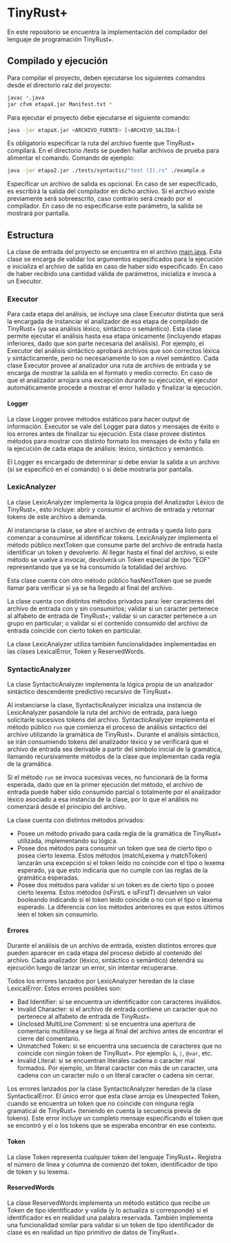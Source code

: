 # TinyRust+

En este repositorio se encuentra la implementación del compilador del lenguaje de programación TinyRust+.

## Compilado y ejecución

Para compilar el proyecto, deben ejecutarse los siguientes comandos desde el directorio raiz del proyecto:

```bash
javac *.java
jar cfvm etapaX.jar Manifest.txt *
```

Para ejecutar el proyecto debe ejecutarse el siguiente comando:

```bash
java -jar etapaX.jar <ARCHIVO_FUENTE> [<ARCHIVO_SALIDA>]
```

Es obligatorio especificar la ruta del archivo fuente que TinyRust+ compilará. En el directorio /tests se pueden hallar archivos de prueba para alimentar el comando. Comando de ejemplo:

```bash
java -jar etapa2.jar ./tests/syntactic/"test (3).rs" ./example.o
```

Especificar un archivo de salida es opcional. En caso de ser especificado, es escribirá la salida del compilador en dicho archivo. Si el archivo existe previamente será sobreescrito, caso contrario será creado por el compilador. En caso de no especificarse este parámetro, la salida se mostrará por pantalla.

## Estructura

La clase de entrada del proyecto se encuentra en el archivo [main.java](./main.java). Esta clase se encarga de validar los argumentos especificados para la ejecución e inicializa el archivo de salida en caso de haber sido especificado. En caso de haber recibido una cantidad válida de parámetros, inicializa e invoca a un Executor.

### Executor

Para cada etapa del análisis, se incluye una clase Executor distinta que será la encargada de instanciar el analizador de esa etapa de compilado de TinyRust+ (ya sea análisis léxico, sintáctico o semántico). Esta clase permite ejecutar el análisis hasta esa etapa únicamente (incluyendo etapas inferiores, dado que son parte necesaria del análisis). Por ejemplo, el Executor del análisis sintáctico aprobará archivos que son correctos léxica y sintácticamente, pero no necesariamente lo son a nivel semántico.
Cada clase Executor provee al analizador una ruta de archivo de entrada y se encarga de mostrar la salida en el formato y medio correcto. En caso de que el analizador arrojara una excepción durante su ejecución, el ejecutor automáticamente procede a mostrar el error hallado y finalizar la ejecución.

#### Logger

La clase Logger provee métodos estáticos para hacer output de información. Executor se vale del Logger para datos y mensajes de éxito o los errores antes de finalizar su ejecución. Esta clase provee distintos métodos para mostrar con distinto formato los mensajes de éxito y falla en la ejecución de cada etapa de análisis: léxico, sintáctico y semántico.

El Logger es encargado de determinar si debe enviar la salida a un archivo (si se especificó en el comando) o si debe mostrarla por pantalla.

### LexicAnalyzer

La clase LexicAnalyzer implementa la lógica propia del Analizador Léxico de TinyRust+, esto incluye: abrir y consumir el archivo de entrada y retornar tokens de este archivo a demanda.

Al instanciarse la clase, se abre el archivo de entrada y queda listo para comenzar a consumirse al identificar tokens. LexicAnalyzer implementa el método público nextToken que consume parte del archivo de entrada hasta identificar un token y devolverlo. Al llegar hasta el final del archivo, si este método se vuelve a invocar, devolverá un Token especial de tipo "EOF" representando que ya se ha consumido la totalidad del archivo.

Esta clase cuenta con otro método público hasNextToken que se puede llamar para verificar si ya se ha llegado al final del archivo.

La clase cuenta con distintos métodos privados para: leer caracteres del archivo de entrada con y sin consumirlos; validar si un caracter pertenece al alfabeto de entrada de TinyRust+; validar si un caracter pertenece a un grupo en particular; o validar si el contenido consumido del archivo de entrada coincide con cierto token en particular.

La clase LexicAnalyzer utiliza también funcionalidades implementadas en las clases LexicalError, Token y ReservedWords.

### SyntacticAnalyzer

La clase SyntacticAnalyzer implementa la lógica propia de un analizador sintáctico descendente predictivo recursivo de TinyRust+.

Al instanciarse la clase, SyntacticAnalyzer inicializa una instancia de LexicAnalyzer pasandole la ruta del archivo de entrada, para luego solicitarle sucesivos tokens del archivo. SyntacticAnalyzer implementa el método público `run` que comienza el proceso de análisis sintactico del archivo utilizando la gramática de TinyRust+. Durante el análisis sintáctico, se irán consumiendo tokens del analizador léxico y se verificará que el archivo de entrada sea derivable a partir del símbolo inicial de la gramática, llamando recursivamente métodos de la clase que implementan cada regla de la gramática.

Si el método `run` se invoca sucesivas veces, no funcionará de la forma esperada, dado que en la primer ejecución del método, el archivo de entrada puede haber sido consumido parcial o totalmente por el analizador léxico asociado a esa instancia de la clase, por lo que el análisis no comenzará desde el principio del archivo.

La clase cuenta con distintos métodos privados:

- Posee un método privado para cada regla de la gramática de TinyRust+ utilizada, implementando su lógica.
- Posee dos métodos para consumir un token que sea de cierto tipo o posea cierto lexema. Estos métodos (matchLexema y matchToken) lanzarán una excepción si el token leído no coincide con el tipo o lexema esperado, ya que esto indicaría que no cumple con las reglas de la gramática esperadas.
- Posee dos métodos para validar si un token es de cierto tipo o posee cierto lexema. Estos métodos (isFirstL e isFirstT) devuelven un valor booleando indicando si el token leído coincide o no con el tipo o lexema esperado. La diferencia con los métodos anteriores es que estos últimos leen el token sin consumirlo.

#### Errores

Durante el análisis de un archivo de entrada, existen distintos errores que pueden aparecer en cada etapa del proceso debido al contenido del archivo. Cada analizador (léxico, sintáctico o semántico) detendrá su ejecución luego de lanzar un error, sin intentar recuperarse.

Todos los errores lanzados por LexicAnalyzer heredan de la clase LexicalError. Estos errores posibles son:

- Bad Identifier: si se encuentra un identificador con caracteres inválidos.
- Invalid Character: si el archivo de entrada contiene un caracter que no pertenece al alfabeto de entrada de TinyRust+.
- Unclosed MultiLine Comment: si se encuentra una apertura de comentario multilinea y se llega al final del archivo antes de encontrar el cierre del comentario.
- Unmatched Token: si se encuentra una secuencia de caracteres que no coincide con ningún token de TinyRust+. Por ejemplo: `&`, `|`, `@var`, etc.
- Invalid Literal: si se encuentran literales cadena o caracter mal formados. Por ejemplo, un literal caracter con más de un caracter, una cadena con un caracter nulo o un literal caracter o cadena sin cerrar.

Los errores lanzados por la clase SyntacticAnalyzer heredan de la clase SyntacticalError. El único error que esta clase arroja es Unexpected Token, cuando se encuentra un token que no coincide con ninguna regla gramatical de TinyRust+ (teniendo en cuenta la secuencia previa de tokens). Este error incluye un completo mensaje especificando el token que se encontró y el o los tokens que se esperaba encontrar en ese contexto.

#### Token

La clase Token representa cualquier token del lenguaje TinyRust+. Registra el número de linea y columna de comienzo del token, identificador de tipo de token y su lexema.

#### ReservedWords

La clase ReservedWords implementa un método estático que recibe un Token de tipo identificador y valida (y lo actualiza si corresponde) si el identificador es en realidad una palabra reservada. También implementa una funcionalidad similar para validar si un token de tipo identificador de clase es en realidad un tipo primitivo de datos de TinyRust+.
